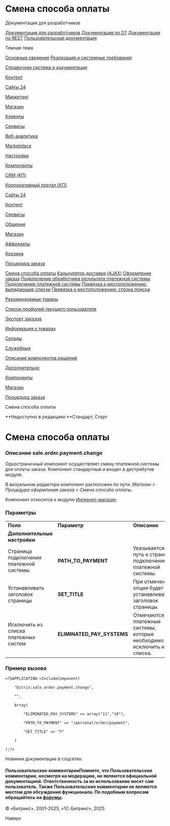 # Смена способа оплаты

Документация для разработчиков

[Документация для разработчиков](https://dev.1c-bitrix.ru/api_help/)
[Документация по D7](https://dev.1c-bitrix.ru/api_d7/)
[Документация по REST](https://dev.1c-bitrix.ru/rest_help/)
[Пользовательская документация](https://dev.1c-bitrix.ru/user_help/)

Темная тема

[Основные сведения](/user_help/index.php)
[Реализация и системные требования](/user_help/reqintro.php)

[Справочная система и документация](/user_help/help/index.php)

[Контент](/user_help/content/index.php)

[Сайты 24](/user_help/sites24/index.php)

[Маркетинг](/user_help/marketing/index.php)

[Магазин](/user_help/store/index.php)

[Клиенты](/user_help/clients/index.php)

[Сервисы](/user_help/service/index.php)

[Веб-аналитика](/user_help/statistic/index.php)

[Marketplace](/user_help/marketplace/index.php)

[Настройки](/user_help/settings/index.php)

[Компоненты](/user_help/components/index.php)

[CRM (КП)](/user_help/components/crm/index.php)

[Корпоративный портал (КП)](/user_help/components/intranet/index.php)

[Сайты 24](/user_help/components/landing/index.php)

[Контент](/user_help/components/content/index.php)

[Сервисы](/user_help/components/services/index.php)

[Общение](/user_help/components/obschenie/index.php)

[Магазин](/user_help/components/magazin/index.php)

[Аффилиаты](/user_help/components/magazin/affiliates/index.php)

[Корзина](/user_help/components/magazin/basket/index.php)

[Процедура заказа](/user_help/components/magazin/zakaz/index.php)

[Смена способа оплаты](/user_help/components/magazin/zakaz/sale_order_payment_change.php)
[Калькулятор доставки (AJAX)](/user_help/components/magazin/zakaz/sale_ajax_delivery_calculator.php)
[Оформление заказа](/user_help/components/magazin/zakaz/sale_order_ajax.php)
[Подключение обработчика результата платежной системы](/user_help/components/magazin/zakaz/sale_order_payment_receive.php)
[Подключение платежной системы](/user_help/components/magazin/zakaz/sale_order_payment.php)
[Привязка к местоположению: выпадающие списки](/user_help/components/magazin/zakaz/sale_location_selector_steps.php)
[Привязка к местоположению: строка поиска](/user_help/components/magazin/zakaz/sale_location_selector_search.php)

[Рекомендуемые товары](/user_help/components/magazin/recommended/index.php)

[Список профилей текущего пользователя](/user_help/components/magazin/profiles/index.php)

[Экспорт заказов](/user_help/components/magazin/export_zakaz/index.php)

[Информация о товарах](/user_help/components/magazin/information_tovars/index.php)

[Склады](/user_help/components/magazin/sklads/index.php)

[Служебные](/user_help/components/sluzhebnie/index.php)

[Описание компонентов решений](/user_help/description_decisions/index.php)

[Дополнительно](/user_help/additional/index.php)

[Компоненты](/user_help/components/index.php)

[Магазин](/user_help/components/magazin/index.php)

[Процедура заказа](/user_help/components/magazin/zakaz/index.php)

Смена способа оплаты

**Недоступно в редакциях:**Стандарт, Старт

# Смена способа оплаты

### Описание **sale.order.payment.change**

Одностраничный компонент осуществляет смену платежной системы для оплаты заказа. Компонент стандартный и входит в дистрибутив модуля.

В визуальном редакторе компонент расположен по пути: *Магазин > Процедура оформления заказа > Смена способа оплаты*.

Компонент относится к модулю [Интернет-магазин](/user_help/store/sale/index.php).

### Параметры

|  |  |  |
| --- | --- | --- |
| **Поле** | **Параметр** | **Описание** |
| **Дополнительные настройки** | | |
| Страница подключения платежной системы | **PATH\_TO\_PAYMENT** | Указывается путь к странице подключения платежной системы. |
| Устанавливать заголовок страницы | **SET\_TITLE** | При отмеченной опции будет устанавливаться заголовок страницы. |
| Исключить из списка платежных систем | **ELIMINATED\_PAY\_SYSTEMS** | Отмечаются платежные системы, которые необходимо исключить из списка. |

### Пример вызова

```
<?$APPLICATION->IncludeComponent(
	"bitrix:sale.order.payment.change",
	"",
	Array(
		"ELIMINATED_PAY_SYSTEMS" => array("11","14"),
		"PATH_TO_PAYMENT" => "/personal/order/payment",
		"SET_TITLE" => "Y"
	)
);?>
```

Новинки документации в соцсетях:

#### Пользовательские комментарииПомните, что Пользовательские комментарии, несмотря на модерацию, не являются официальной документацией. Ответственность за их использование несет сам пользователь. Также Пользовательские комментарии не являются местом для обсуждения функционала. По подобным вопросам обращайтесь на [форумы](http://dev.1c-bitrix.ru/community/forums/group1/).

© «Битрикс», 2001-2025, «1С-Битрикс», 2025

Наверх